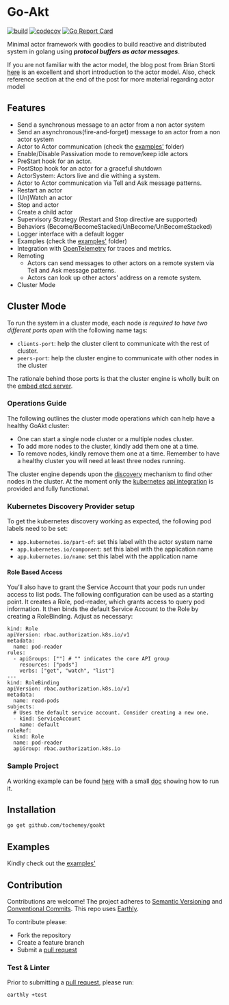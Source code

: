 # Go-Akt
[![build](https://img.shields.io/github/actions/workflow/status/Tochemey/goakt/build.yml?branch=main)](https://github.com/Tochemey/goakt/actions/workflows/build.yml)
[![codecov](https://codecov.io/gh/Tochemey/goakt/branch/main/graph/badge.svg?token=J0p9MzwSRH)](https://codecov.io/gh/Tochemey/goakt)
[![Go Report Card](https://goreportcard.com/badge/github.com/tochemey/goakt)](https://goreportcard.com/report/github.com/tochemey/goakt)

Minimal actor framework with goodies to build reactive and distributed system in golang using _**protocol buffers as actor messages**_.

If you are not familiar with the actor model, the blog post from Brian Storti [here](https://www.brianstorti.com/the-actor-model/) is an excellent and short introduction to the actor model. 
Also, check reference section at the end of the post for more material regarding actor model

## Features

- Send a synchronous message to an actor from a non actor system
- Send an asynchronous(fire-and-forget) message to an actor from a non actor system
- Actor to Actor communication (check the [examples'](./examples/actor-to-actor) folder)
- Enable/Disable Passivation mode to remove/keep idle actors 
- PreStart hook for an actor. 
- PostStop hook for an actor for a graceful shutdown
- ActorSystem: Actors live and die withing a system.
- Actor to Actor communication via Tell and Ask message patterns.
- Restart an actor 
- (Un)Watch an actor
- Stop and actor
- Create a child actor
- Supervisory Strategy (Restart and Stop directive are supported) 
- Behaviors (Become/BecomeStacked/UnBecome/UnBecomeStacked)
- Logger interface with a default logger
- Examples (check the [examples'](./examples) folder)
- Integration with [OpenTelemetry](https://github.com/open-telemetry/opentelemetry-go) for traces and metrics.
- Remoting
    - Actors can send messages to other actors on a remote system via Tell and Ask message patterns.
    - Actors can look up other actors' address on a remote system.
- Cluster Mode

## Cluster Mode

To run the system in a cluster mode, each node _is required to have two different ports open_ with the following name tags:
* `clients-port`: help the cluster client to communicate with the rest of cluster.
* `peers-port`: help the cluster engine to communicate with other nodes in the cluster

The rationale behind those ports is that the cluster engine is wholly built on the [embed etcd server](https://pkg.go.dev/github.com/coreos/etcd/embed).

### Operations Guide
The following outlines the cluster mode operations which can help have a healthy GoAkt cluster:
* One can start a single node cluster or a multiple nodes cluster.
* To add more nodes to the cluster, kindly add them one at a time.
* To remove nodes, kindly remove them one at a time. Remember to have a healthy cluster you will need at least three nodes running.

The cluster engine depends upon the [discovery](./discovery/iface.go) mechanism to find other nodes in the cluster. 
At the moment only the [kubernetes](https://kubernetes.io/docs/home/) [api integration](./discovery/kubernetes) is provided and fully functional.

### Kubernetes Discovery Provider setup

To get the kubernetes discovery working as expected, the following pod labels need to be set:
* `app.kubernetes.io/part-of`: set this label with the actor system name
* `app.kubernetes.io/component`: set this label with the application name
* `app.kubernetes.io/name`: set this label with the application name

#### Role Based Access
You’ll also have to grant the Service Account that your pods run under access to list pods. The following configuration can be used as a starting point. 
It creates a Role, pod-reader, which grants access to query pod information. It then binds the default Service Account to the Role by creating a RoleBinding. 
Adjust as necessary:
```
kind: Role
apiVersion: rbac.authorization.k8s.io/v1
metadata:
  name: pod-reader
rules:
  - apiGroups: [""] # "" indicates the core API group
    resources: ["pods"]
    verbs: ["get", "watch", "list"]
---
kind: RoleBinding
apiVersion: rbac.authorization.k8s.io/v1
metadata:
  name: read-pods
subjects:
  # Uses the default service account. Consider creating a new one.
  - kind: ServiceAccount
    name: default
roleRef:
  kind: Role
  name: pod-reader
  apiGroup: rbac.authorization.k8s.io
```

### Sample Project
A working example can be found [here](./examples/actor-cluster/k8s) with a small [doc](./examples/actor-cluster/k8s/doc.md) showing how to run it.

## Installation
```bash
go get github.com/tochemey/goakt
```

## Examples

Kindly check out the [examples'](./examples)


## Contribution
Contributions are welcome!
The project adheres to [Semantic Versioning](https://semver.org) and [Conventional Commits](https://www.conventionalcommits.org/en/v1.0.0/).
This repo uses [Earthly](https://earthly.dev/get-earthly).

To contribute please:
- Fork the repository
- Create a feature branch
- Submit a [pull request](https://help.github.com/articles/using-pull-requests)

### Test & Linter
Prior to submitting a [pull request](https://help.github.com/articles/using-pull-requests), please run:
```bash
earthly +test
```
